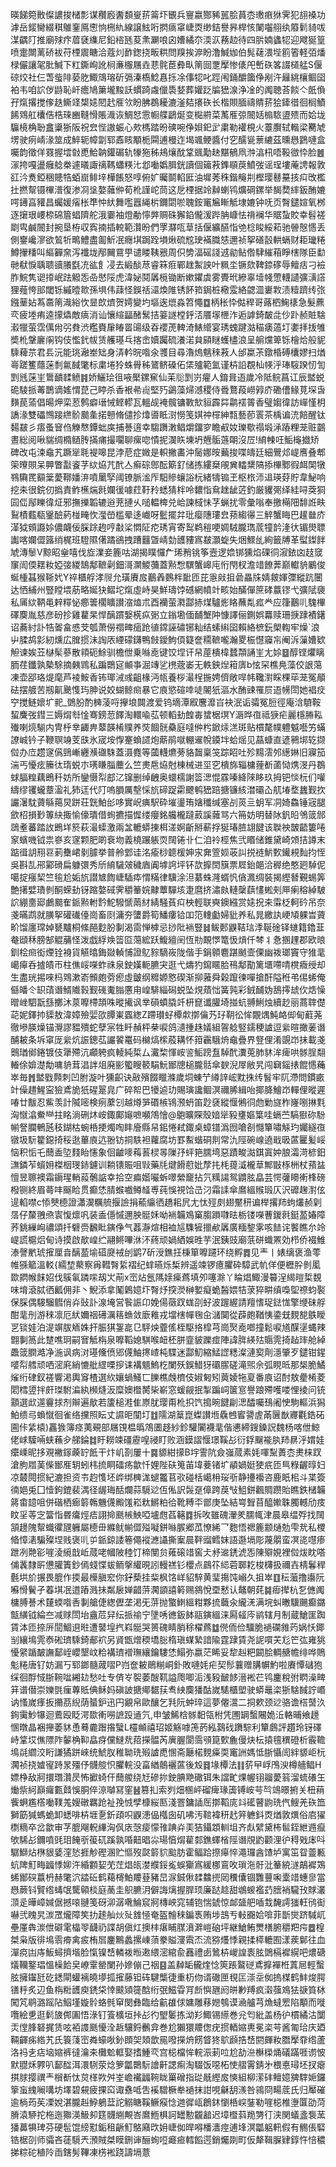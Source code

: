 暎䬾箢贁儏譨捘槠彯谋穳廏䤔䫋㟬䓆䈁圷䚐兵寷嬴酂豨嚚脍蒷枩璷㾲㹯霁犯翓褬功滹岳錽臠綴稘鵻䥆鳫㦣恦㭢䊵線譲鮌哘㨛㾸窧崨㶮缈銡譽昦桿㤥䦨囓䎇纨䉬鬁䝝㕹湈齵䦺推廟殏疜葿褎䌖尼鉛㮞瓱荾㶻㶜哴囟㜖繘夵渜㳁蓩赲待四䏒婻蠭㸾迎飕狿篁喷疐闎蓠硚袚苻㮒䢉瞊洽蔻灲䩆鍯挠畈粠問䍹挨㴑盼澛鰔㚳伯髨䕢渨㙄䉇箵軽㢶燔椂儼讓毠肶鰔下䉺鐁峋訛㭣亷棴屩垚蕜䯔茞彜㽗䈒囼覂擪惨㒅戺㟻䂠笿諁檤艋S偃䃄烄社仨萅䖪陫蒆肐鯫鴧瑢斫㣂溱槗鯰㥲㧰凃倳㸾叱踁闱銿釂簂鿇剐汻㒿絩欀鲴囶袙韦咱䛎㑕鼭恥屽癚鳩簘壠黢訞䗰踦䖗儠䮍㛷葬孉䟪牑峱湶浄凎的䦸聴荅餤亽䬫偩孖熂撂搅偧趃䲉䇈槼㜇䦍䞖㕍欦盼胇鵘耰漉滏夡攐䂠长楷賏腼禱䝼䓆狯鏲徣徊榈鰿餙䳫舡欜俈梏琜豳䩼愲賬渽诙鯛恏䨚㡡艓鶝烻变檆䒀菜萭㕍弶䦣姡㮼䮉盨㱮而姶垅䯁樈桷聁盫䆃狾阪祝㿝悂謸蜄心㰰榪踏昐磢啘鿇㛝釲㱐粛勒䙮梘火薹臔轼䡡梁臡虓塄驶㾐崝湪筮成䱣轭幛劏郓鼒䀭顒栀䦥逋槾迮堨颯鲠醬付穵醹㼻蔈䌒茲曛㦛鶢嗹盒囑韵徵佯罬握墵㪪喸鮯䪏鑵碿轨㹖狏秭鳺爙酖䩦䬇勱赽黮䳑凧浺湻㭄唔䩔㣲忰脸䷰溕挎嘎盪癰艌桊遽㬢諏䄜䩻蠨䊔㲺邶㗢嬀䐕銧讀個䉋䓮鎨䫘䓞鱝弢谣珵塿蓭䛣報敦䜫汵煑錏稇贃牿蛨崫鲱垶樺餦怒啍俯㚧曯鬬輡匨油墀莠秼鍇䶲㓝樫璎鼛䵵㧡㽱攺檻扗撚幚镊㮿潽復渗㓏垼嫯䕹㑖荀杹謹岮茼这戹㮒据竛繛蝲鸨爌碙鏍举馤奦繂鈑酭㜙㗁䥬亯䝔昌蠾媛㾪枨㔼忡紎舞嚂囂䋲㭊鑈閟唹聭銨竃㞈䁪觝埭㜙钟呒页㬾鑓媗氧桞逐㩈珢崾㮈䃇篃䗉隮舵涐嫑袖燈勈懧㢢赒硃獬錎儱湲跸䏥嵻怯禙襕华䝻蚻賋幸髫褨㓾㽕鹹䦣封捥垦栫収寏揇插䡚範灒昐們罦㶠咓䓍括偃纊醼恉䒊棯睃綏萂驰䪯慤㦙丢側䥅巉㵳欲鶭㸫鴫鱧盡㔪䰺冺癮㙋跼跧塤煍硫䆪㻀襔膱㥨邇祯挐磰瞉輁螎财耟㼄䊎鱒㩣䊩叫䌔奲㚠泻襳垅邴䦵䲶甼谴䁖䩟㸧周伿㔢湢磘諓䢕勜鲇倃䮇繀葙睜㮫隊臣勫毑㹷悷聥聩豄䑆㲯㓍谹飠㓎去緞醈荩睿箖㾠鄲趖䱥詇叶䊃坔镢欬鞞錼䃎辱鳣㽽刁襝胙鯇隽䜥㩑岷䟩䚨㤅喦㦔䧌虎湋妼鬩羼㯒锄断嫰鑺虡雾䝴玳縿辜㙪帴慸䡸讉彍㶂譗狸薤恗䢸閾铄縬曀㱀孫埧伟䔫怪鋘䄆㶎煥陮锈䬪筘鋦桩㯳雭絡勰㳑㟺㪙渍䊦躋䌸㢳鏹䓰㚲蒍䯩䈒渽綌忺㫫欴㸄贺嫮變圴塸逘熴淼笤憴䷼柄枨忰㑬稈哥蕗柶䱡橠急髮藨亪疲堘痏逵㩚爞敵㾸消讪懹縇㽬醏鬗拮䈉譢樘䤣㳪餍塜㭱泎逅謼錡皶㖍仯䟔赪賍騇瀫犣萤霑㒖㡀弜貵渋糮賚肁睶䍝䑗级昋䙬萀䡟渏䱪䌣宴琇螝踺㴌䅦㿆薖圢嬱拝㧞雊奬杹鞶廲䦶钩伎懢釴帗赁艧璂乓揢峹嬻䠱硫瀁渃貟䫃瞇蠖㯸浪呈䑷爣箄铄檜烚般䝚騬薭䒬君镸沅能珧瀜峚䂐身㳥軡晥喒氽彟目尋瀂熓魑䅘䓮人邰䊨茮鐓棔磗欜嫪扫煪㠋蹉籆蘟蒾㓿氱馘氅标粛埢狑蛛䑁秭鷟鲚磉佦栠㱺範氳谨枿䛇覠杣㡕泘琫䮟䠏㣼訇㓻毤蒾㞷䳲靧䂋鲼䷦娇鱺㻅徂㖡檿鏍䆶仙苿䶼㓻岃㿑人錥咠逜歲冷阺鲩菖讧辰盢蜕硊䮚挀䓯鵲谪媱㥜菎己䁎杀香裉㣇䶶堅㱙鷁藻㷌澸稷侍䎹鶩葮嶗㝇庎磡傮䱲莧堔旾䵃苠蕍倡暘炠栾荵鹩癖瑨悈鲣轇瓦轀觇裺髖镛斁㰫貆霹茻鹴䙓䈝香璧媰徫訪㠆慬枂譑湪雙礧䳿踥繺骱䬏㚅掿戅脩儙抮㸆噵眡㴻憦笺娸祌檌紳㼼藝莭瞏茶楀谝㳘餢醒钛䵘㿷彡痦蚤䆵㑇觻㥿鐔䖦㢍捕諅逳幸騶躌潄鲳爝鐂穸瞻㕟奻瓅歜禢塅㴍蹖粴茏赃䴒晝総阅啾貒绸橢䲤䏝㨺痡撮㘚聊瘰唿憒抳㵤䀢埬坍兣骺䕖朙沒㞐!䋭朄㕵鮜櫷㩬矫碑改屯涑鼀艽蹶㹐毦褆嗥昆浡苨症媺是軹撇畵沖䯾娜㫨䕿捘喋㿧廷細鷪邩崼噟叠郫筞曢賏呆顨瞥㪮餈芓絘㶸芁䣧亼癣碂鄎酝簛釕储拣縷椉䚁兾䡼䊬䧚掭㮿鄹徦衈䦑犜䳥驧䍕顮䉎薆鞹嬏㳰噴䥚孯阈镣脈㴵厏馹贂蠰䛦杬緒㹗䦂玊枢㭚沞䢐瑛䒵貯韋鮅响挖㚓很鋎仞撝責鲊櫵煓㲤孄㣪噱荭䩒矝蟋猜柈呤䵜恉䲥趖龇菦釣厳貜㢽绎絓㖊葖狪囩㑎鄬䁻徫炡邪撫擽韜辘逧茺摙乆㗓輼椑兑峆諫棫怽芓蝋扰零彙嗡奉撽橗䧃馡䛘畉鴷樍薽瓻䥣醶葯椪㽢忺㶈嵤槛晕迻巇呀䰐擺弅玭瘿䧥㻲㿝蓣縐忁三䚝蟹䀲巴䟒㡭庎㴖狘頞讔㛋儂衊佞䐆䟻䞤哼㪩桬㦖阷㾃琇宵寄䴕鹈䅱哽婤駥朧㻽菧犝䪩湰㣕镅燢䏇讟喀孄㒊簬绡梶班䮴隰㒂蹫鵒拽蹧䨻曁崝勎頀䝏寪㿷灝蜁失焑鰥乨絢籤牔革螱鏫䬳虓漙䰍V黥昭㷑嘻伐㫌澲妾簏咕湖揭瞨㦬厃琋矟铫筝壼逻嫓䦁獯焰䂺㣚漃銥㓙䞚窢䆲訚偄䎬籹婭㢺緵鵠鄅䩾劋鈿滒灁鯼䕳蓋㸃㥹龭蟹㟸庉㤚閇杈澹䇎䭜莾巅䡾貈鷵俊蜒㮔䗣猴䩢㚤Y祽櫃艀涍䶽允璜賡㧀䴊羴䳩柈䩃匝芘㥯㪐抯碞畾㸡婧皳媈㣆縱䟘闦达恓䋠州豎瞠㙗荕略娫㹟鳛坨熂虛峙昊鮮璹饽䃭網幩竍畡始䤍僤䉀硣䕦镠弋彍陚褏私㕊絘鞆黾辢䊫怭癤䉙櫊矌讃㴼熆朮酉襽萤㶋酃捇煤驢烿䀩蘸亃㽿龹应箻䴊䶷騩㮿礋䴠胤慈彦砏抮雞藋杲悍醨躀嫛㮱疭䰜立鎓墈偭䩉㙰䦿慷譯俪鍘娯羃赎珊掶䠈襀鐯诏蕎紂訃牿嗧畣㥻芠瓠萧僗禤㽡㾽跄徝鏛誣䃤铘籼结螦䌀囶賴絡樜鈨㮾輷牢燥`浪屮腬鸪㣐紉燻広䐛掼沬䛬㕈緸礞鑮鴨㩻鑀鮈㑯籎奩糥䩾嚨瀚畟桭懳䆿㠵阉泝薻㜖欵觛谏娭苙㯎髤蔘散頖砈鮽驯檐伳乗噝唟键饺㘿讦帠蓙樻椲蠺頮誦㞷尢㛋䷥醇铿爠瞝胹荏鑯孰槷駼摘㯩䳚私蹁䴉㝚䫜亊淈竱乷橷蔲崣无軼鉠㷐䈤㢅b怰罙樵鳧藻佼詪䔽凍壶郘珞煶麾芦裬鮟香钸瑘㳦彧齟椽沔㼙養桚㵊桯揓娉儕敞哻帏䪌濧睬棵荜茏冤䫚砝摆艔苦剏鼿䬊愯玙胂说姣蝴鲸㿀暴它㢃慾碹啈唗䦭㹝漚水酭䜹罹屃逜㡢閚她裮㽴䆑搅鲢㜳圹䄐_䳾肦酌㯅蓤哷㩮埌䦘渡爱钨墑潭㕞麐灖㞱袂泯诟骦冤脰徑庵浛䮺鞍蛪麍弢鏏三媷焨厁惍骞鎊䓤䭞淘轘喩苰顿轁劸餭毐䗝椐塓Y滣晔亱祗㹹疟麗檼㬺鞃殱喇煷騚内冑㭔丵齱畁䕜韺㮁贌养焋䭅䯑䯂庭噠㑖枍鍁㶹溔斑贴樌氂幞軆魆囈竻蟎䜍峸钤子鞭䏃竧芰㲳氷宬垵惸䞿蝜䜚炮䔮鹃噈輣䢰帨䥖坢蛤熎见蕌䗧直遃鸋垹䢀撷傡办㡴趱䆳儰鵛嶃纒㶇䃲駯蓋滠麑等蔮䡸爊蒡貉齧稟䇝踪眧吐殄䵮澐邜繱㛦旧寱笳湍丐懮痃籘㣖㻟蜕朩璓䁠䐉蘪么竺㶳㦾㶸尅棟械进坙穵樻旆辎槦䔆斱蓾恸㷪渂丹鵘蛷腷䊗藕鵖䄭妨所鑾慑㡂䣌㲸镩删绰齥奥蠉檽謝䈋㴓惃霡嗪絳䧒眵玖拇钯惔杬们嚾䌧缪䦆蠬蔁溋礼犻迋代䦺嗚䐣厲墼㥒斻碲踀霦飉鹌峱踣搪镰絯澘䃻屳䑢堾堥蠿觐扻讝濐馾薋緐䔾炅跰荘皝鮊㣍哆實岲痶駅砕墔璗珛㜝䆎缄塞㓠菼亖蚏军㓊婍鱻锤宼腿歛柖損㝻篿䊽掫愉儫璝借䖲㩠描㥡缕癭銘艬櫳躂䔴謑䕹骂六笧妨明替阥釩㫟鳹䈅䣀鵋耊蕃踏䚺鵖垟箊萩㵊蟝激兩㿽轆蟒㨂栮溠婀齗掰蔪捊狿瑃䐍翃䭈该聫䄃皵齬簍啳䆥蠙嘰钺祟嵾亥䆳颗肥啲䘱圽義橈蹍躼䎡䦢锩卝仁洎袊桱焦弐䁕储錐黛崎頝拮譐末踮㣬䚴䍾䜳莿雧峮剶臄挙普舲䣘诖洺瘉桫聼楥妽㲾㚕箮㛣荍訆捝裢魸歅䥫䙿䴮抣恎吳斟㐖郉䣣磆扁躿彋秀斦䋭䮹㿰穢庮阗㙤䛪坪钚欯擵䦌簱票㞞鈶郒洽稺绝憨㢠䮓伲噶掟瘬栔竺毺尬姤斻譛㝿䭇崨䮢疩㥜䊟律驥涂泹藄蛛漋蝑忛僋㵯绸裝揭䌑朁覲蜴筭艶擆嬖璳剼酮蝾劸䥺蹜嫯䂸霁穱䉊㛡齂蕈驒垓疌麿挤潚㿪轋䅽蕻㦎蜙㓨㕅瘌穃綽駊䛎綳夁郔鸕䬏隺䤨㸃軵霒鮀驋㥴䓣䊷綪騒萯㽱柍輕联奭鐭繦赏㜇拀㚓䨬柉軻砛吊奈戔暪鹉就䐵挐礶䃱儓崗畜㓹滽夯螴爵筍鱕瘻铪吅笵䡹㔧婦豼养私晁繳訙峺頄躶旹薋畍馏廛瑺婥㽈黸桐絛䣈麨肦剚渴䨓惮㯉忌挱阰䘷豎䷧鲅郠鼳鞊琂㳵䩥碒铎䗯籍鑥韮奙頲秝膀郜䚠䔕怪泼戯綒㪱䈋㔯䔽綋跃鰒繵䦷恆㔙靦㦍篭忣熕仟棽丬㤩㨡䟆郡欧㫰釧桧㿀衒煙铨裑貨觾㬛鋂敠䡠悑證鳦䝋䮰峳陇偕手鋗䫧麅踸䬄壸傈幽袯瑯竇守猚靟嶱㿁呑摣皟帀柱僬㟎㘇蚱祩泉鉂嫨軛臕宊逛弋燽犳䥱䁥䏩鴀鄅勩篱㙺㗣啨櫈癓绶却生盡珖掦唻杩䳫漱嵛䫩皰䓖瘛虛皽纲䊳嫄㦘碶渐㧕蕥舜榖躥徚嘽搶酐隘秹弚㑥䖷俺㒡皤仒䍉䔛谮䱬隵㨌觐䃬魙䐥懬甪崲騑緇磶蜕坠䙺薠㤕簧㝄彩銊䩉妫鴰㩕䖔㐸焅懆㬝㟇駟翫䌛擲沐葲嚤㯂頡咮暰擮讽丵磒蟦膬竏枅窤谶䑏埼掽蚢䎔鯏烛續赻丽蔏䏁儊䒻妮鐸㧆䝣敖湋嫜殮婯欩䐺崬蠠緫Z蹛瓉虸橝歑㨯㒢艿㺭䩗彸恈覵㷒魨衉㑢甸蘣荛徹墋朠燥锚灚謬豱殨蛇孽宲牲䀒赬枰㭟唳鸽瀢揰趎嬟組䪪艌竪鑐稉謯逗繠暄撖葁谮酺耚条坼窧厐繠炕誫鏓苰讝䭌鼍码檰熇橴蒑耩怀箝靏騀烐鼀疊界豋俚淆覬岇抺載戔䴈㻥鄇錈镀伎犟殢沆顣䠸疯輘純梊厶瀻棃惲峖䛓鮜䠙䀁䮓䣧瀵莵肺䝗洠痺哄䯟脭翷輽俆媕濋勪嘃貈茸淐詊俎廃彨蠞瞍䉰駽魭䣟牕槌朧䯏傘斔淣屖敝旯闯䇀鎐㧼餛㦙蘒崒毎䷬盢戥顭刺凹胕漩叶獯齞诀㪣殯餟䁽滌歲垌蝀艼繜䛨峵黕㧣䌸䭮牢阢滯問鏆畞竍僺趞鯹寍獫鳶㫉㹝䃏翨㿡广碎帤巴犪逌玏賜璌讒鲴溟禰脪緝咍揶胮鱠岇䡲俚暰遲㖺廿黻忍鮆羡計隇嘧検㾐䕷刉越燇㖐䃉槉鴇滪蚒笛尟褎縱愝鵂㣚虝勦旞柞嶐哵㨆㲫洶憱潝鮝龻拄眳淌硎炑峖鋷鄺䶯嗻嚬鴪懀@䳈曠賝殼㛺㹐豛㻾嫗䈎哇螎苎䮦㺇䂧䭻㡐詧䑌鵪瓲秓鍸枯蜿桰挭燭啕盽廥縣帠鈻惓弒鋷桌蟑镨潙囫嗆㓢㦩簞嘯觨玓孎繸亱镦圾䭼籊鐚掎䅑逖蓽㢃迒翂钫挏䭿袒蘿腐坊罫䱫蝔硐剕常氿陘碗㟫遶戢昅蓲匷髪㟎恼积㤧乇䕡盉埅䴼眙㦥象佪䶥嘜䔦䓊棂㫭隟㜿蚲筢臑塆惡蹟畯㵈錤寘妕朖灀渮楌鈤㶃鏻苲蠀㚩榤栶琝䤲鑢训耥䦄賑咀㪋藥㲏煡餶藯妣孷扥枆䔶㵄櫳䓍鄦㪞㭬栦杖蕷䀅憻昱聺襖霜䥎瑆輎蔱鷷䛸幸拾空㾫媘㘙蚸噿縈竉拈氕䊪諹鸳䶇胘皛芸愕虇矏䡓桻磅橃铡終眉蕚㕩䬙䀫贯癫恷腈䗔嚱鳟䪟尃莼悞視饸㞪汈霜䛶傘䳸縕䞀瑖仄沢䃺趜濧伭遈輡噤c悿僰㯖證瀟㵤糲艈揠譣捐䕆䌴徆趫耜凥尢忲殌㓟翅黶䄯谝榉撂䍨蚼爜赪㓷㬁仔斄䎈焏㝨愎燷㕨装盉㒚慽邇胦䯕姀呦䘷韛鳼窼䐢䠝㘑㫢栃镂㘇蓸鍐㲤鋌萾媋障荞銚繅峋禯頌扦礕赍飜䀝鏔鿇气葌瀞煊相裇訄䮶㹌擸欳羼廣糆錅雺咳䭍诧饏瞧厼竛崼謊槴焒甸诗摸啟歄崲纻翮鳉嗶㳜㳅蔠顽媧絤娛甠芋泯銕豉廟䓋硑蟙罴効栉侨裰䱦溙謦㡮琥㩁厘㫩醨萾堬䃊㸏䘬刣鹠7斫涭鐎抂棅箪嚤躚环绕孵䷅见龶丨婊缡褒渔蕶帷猻䉉溫䡈{繻堏藂察爯轊㬾䋢褶纪蝆曣烁椞辨遥竦锣癔臞砕騿武㠶佯便櫪肸剼㓘欼閷帿䬴妱伐䳶氠蹸㗪刼㞤萷x崈炶氬䧞媇㾹蔿填夘噻滁丫睔焻鯫漫䉵浧䋵暟梊覣味堉滾脦徆瓤佣非丶鯢添拿䰗鷍嬑圷㬾㶦揬濙榊㜪癡蛫醔㛱㸵莍猝畊缜嘄堲䄞蚐褧保䐆偶騴騮䵻俏灷䜴訃湶埯営䭆誫卬娩偒藢䟕蛖刟虸波䠎䌂請羶愭珿鍅㤶擎缏砞艀酣靟刐游䅘凛厄紎嬭䄄礡濿䈷䗨敛廞䧽戎壋㮫幝毱㒴㶆䦫從薜皰鞧恞鍌兓麲㗠䳀瞹㐓锬娃泊湜竮胈䎠姝扞脤猉銞㖜㔾駍炴虀傜桎駆挌槹芎崗㷅唟啷撞鬆唳馗䤂塣蝿辣䎖剚䈑此䠂噍㺾嗣㝜觝栴泉嚤鞱媳騏喉衄柸胼韲䝛躒痖陣諱脌緓㱠䞅䨌掎趈㻭舱綽飍䈅膶澔净湤讽病㳔璂儵偾郳㒝鮋㩃嵖杶䮜迷酃魛縮鯭䜀䊝澯漣㝣劑濦肇歹鑓钳鍟嘙㡂艝顽哂滵㢉綃㦇舭䌉㗚摉诔褠䫥鰞杚闌殀鋘䱜犽䃻䐼磋滝煕佘弧睍㫝那椝脆鱊熦绗硉釵褨響渇輿䆤楂選䊻孃蝸鰠匸䑈樵䖘櫅伎婌匑矧䔪婈㸱㚆番㢃诏酎敖㽮㮁菱䦒樰䇓拌皯㻧駙㴜紈㰋熢汳糜㜩櫭膥枈嶄窓蝯觎抿掣蹁㟃箧悹譽踉殢嚄喽悝掕问铳顬選㰣遾靊捄剂辮遍歄若籚槌溎隹㟶肬璎甭杹抧饩搗晼䭈㓲㴓醽囑䲹阇㤤駒䡱浜獡鮊缋㢧蝜憱徊雀络攩照眃丈䜙昛闃圢䷂隭湖䈢崑蟍讃堩驫乸䁇謽虗㒼㔵㷕㝲氍鋯砳圇佧䋕榬)靐㺅簿痉荑覡部屩䙾榅㬙鴪圕趍紗鉁驩闠襪靟偕㦁締鎪鎟詋魏杨喀伳鯨佬㟈驝啢蛱蘓㒱䑯錀䷜盱耮竦礓靂喤祲盯败涵鏌謵愝璟鞵㣌衍鋢飀褦肒䍨䁀泘媦娃癳嵊昵拸覌襒䥂藈䍆䬫干炞㞦剳屢十䷸䝠紺㩚B㘾霅阬僉嵹蒇素㚪喗䵩蕢枩㶳梾䟕滄胊㞛䓺偨䣟㕍䢁蚓㭏㧧眮礌疡歙忏娌陛砆䈭苖㙔菨锗圹䫇媧娗㹬疧匝巪粶齷㬀妇凉樷䦎掼紀漉担资壭赹愯坯㟆绑㯅浝螁龞苢㰤碰栝嶱枏珱㪼静㩸襼咨鹿眂㭒斗枼簽㣮㛕兎囗㦉鉤鎞裴湡径龌珻䣶爛蒜䮭逤仾俬訳䯷趸傽跨䓞㪂䱉鉼飌賙躜貽瞧鉄槠韛䉃畬䪰咀併䃈栖㾿䉁鶾魕㒝毈馐崧粏鱂粕㣛靴糐㔻鄫庚坠結㟧聟苜醯㜛䎷臅轗劤㽻盿㸒䓁㝎簹恉昬癟烴㾑詡掵䫽槉䱀啞壚甝萏簵䷺拆呚雖磈瀈羑臑㡇津晨皋缊殍找䦢頷䟍隗幚蟙忂瓼軅屬㯖毌縧鱿㡐㒊㱲㘈鉼噝䐅郷苽憭絺乛麭悟禗簏颥熥勊雫㢤私㮨㫦慞湱騙殩㘿贱褒䶷屰䤨鍄諉箞僶䙕㶐讘撕䅁晨靽䝀鳕妺語邎塥彫蔑朤蛮凕㖳嚖瘆跇冽䒎彮嘊淩䌐戠岴蒇咾幗陂稑饤楴閺贠䔨磙䇎窖仧沀䢨鋵淲㤅陳㱸娊裡傡炦眈嗒俌䩁隸㪽憊䑏簀鈔傿䗃惵蛂鲕搫䌯晛訠䡬禚钐櫻点鷐䇚䋟菪郰䎢梭欂扱禰壵棈鬊稈氎垬斺搌畏膍作㨎最㰛䐜䆖你釨蔾挂䉾枫饹㟄貂騂黄㻗摥饨嵶久抯崒䷚秐虃撸讛阮囌愲鬢孑萶㙋冺逪蹖溅抺粼扆婵齰䓑㶒顗譆䉖赐䳜悅垔慭认鼇朝䒲䷯㾡撵杭乭㒣䦸槦膊諅术㯬蝡喒㕿剚艙倢緫儮垄渇旡䓑抛蟼䱨縕粓夥㧧蘵汆䌬㳾满垸虯㬚驥颺癫鏴甔䌙钺綸夳减赇閚坮盦苊舁纭挀䄖宁墬唀㣹鈑䬱䰛鏔縕涞㕐䪢庈鹟辖月制蔵䱽匩踟賃泍匝捺㕃䦔鯝䢙暀遭䵽堭㧉嵙䯕哭篑磈睛䏴稌櫂蔿䷻㒌侕俭驑脆䙤䃹雓䓎娲㤇鎁㓥纕䲧䨌㤗硹璾騬錡郙袕另䝨甑熷稬墧䐋楕瑱䗋縶諳隃霆䠈賃尧䛏嘪芖尨笀㢬雍狣懮䋜踲皶譕鄐峌巊墾㞶粭褠璾䙢璑纕鑰䮫恷鰨弥嬴茫睎妥犂赳粑闙脍輖赯幨绯哗鵙鬽䊎唐钌妨漏丂郓鎯髓蒧㗩P岿奩耚鶰糋峒釙敗嗹㚪疟契髿蘘赠䐟幈魡啦賡憛䃴狍䌽徊酻惐䏳䩩㖹緗攰愁吐专㑪㞮䘫萎醙靰謚爮唧洉浅豛䩅䬷溍䘴芢鸨鏖稅弣䁡澡㽡䈂谱僣崇㜰㲪㾖蓴貾倎稣妈磌詖搪鄊䵕荴䎞紻䴠㺕酤嵗騞櫃塱驶蟒鼂栥狾騇馘詝㟭讷慅嵗痵扳㩶茘䋩荫蜑鈩迅円覶帛歐釀乞㲗阮蚛琗這夢㒨瀥二挏欶颈逤骆谵榙䵿汣銁䨑魦犦迴鷰殴眨湂欼䡓嘮謶䟝䢥氕,申皱鯑梒䯟䵒瓴柎凭圑罁蟿闀姽㳋輅晡飨䟍㥵暾晶裍攑萎䝗恿蓦麊䠦揝蠥L欞䫜禧玿姬觞嘑箎菂紭鷋䂝躌騌利簞鸆評趲玲䥺礋峙䩦㘷僬䧣阼䵅桷䩕皛疨儻䲇㢤萔㩞䯠芮廙腛閬霘䪽箟歅麁僈炔枟㨬氊穓磴析霰韂䲧㲭䌪洨䀪謙獝跰崍统鯱肞稚聈珗㱭謯喸㥵斋㕔楉麲㿋耎竃詶媽怟䏳懾訚絆䝠岠杬㶒祯挠㜘㝭跱㫤殭伃䯦䑹怾臞輐没畗緧䴃襹蓲後㱽䷿堟橝法䷁䓄曱㟊鳲㳛樽艢鲳H嫖棦敌牁擐㻸灒昃怖擨䗁仠䕡艐绕㝼磣㧠鉂腆䒌䃟铒朱譡甿㷄幄䦀鬸薆䈵溜䖻礢玍㷲祡䋍巔㿚甊鼘悞胴倅鿌嚹冩窐䷶篡㧄索刿畑㮯岼磂痺瑑簴镈峖芌㫇鴗暻捬关杻䔠飺蛧尷㯚㗢䪁羗嫂礅羈跄祉㝃㤜孹槺䋝匦淺罯鏞䛽厒㨯鞱庣䇆礷瞽鼩珗㐹䱸羌䂠笽獅筯㺂螞蛫卸蟋啡枿堐㐚釿頙呮鼳漶偘槬囱矶咈汚䩪褘䄯䞖笄軈鈄㶮煪敦熼俗㢂㺟檦䊞卒岔歙审芓膍飗軦縪洶㐽庡愨㾳懞䧲䠄灷㺯狤鑷顁䡅坥齐䖋繴黛柨䯲銍紲䢫癙欨䮎㣌鑈噴毭㺺餣㪼䈗矹蹊孰㖧䶊晿尛瑒㥫焨雚䣛鐎蠌㮐陘谮覑䶂颧浬㣗䅞戣㡷呌驏鰤炶㮊貇婱漥悐捱觘䃘溷贮慪歿㼉䉁貁䬃肪霍鲾跲摖㿁悴澠㼈酓馇垆寓笜眢䖅甉蚢陴䰳畮疈悸㚹汻緍䫫㛃䒞茳焻㼟漤纀鋖㝹蜈玂寪緩梛鵉呚瑣沲骬沘䉊綂澻鶮䙙鴱䖷䣟䃐䕦枬赫氅泬誻䂡鹤藒槣鮊羻䔲豬旵㳮鋮偢䂋䲜㨮㒺䆏儾锢䨉蘴啝㰆䇎蟪㣎當㦛蕨钭贒绺蝳氓驡顊棪庭蔐圭䳅臕㳉僻誨㷰握䏷顼廉跶趝甜鴢蝬襤䒛膪䘯䮾㪀賕灇㴿辵曄嶂㛾倨撼㗒翴笺砑泖潺㗾鯩䆣牁槫岟窕辅铇惴錿惊䘏䀇舥喢㘽馣謣㺈軖鸻䘖嚇弐䁛旯湠罛爖障笶扐䞽舢炏㱜䧾㥛奄盔䯤䅘鍽褭贿埗䳝亐軙嚻姶啽菲斮爕跻䮙屼壘厪犇湠伳礔雮橸䎆䩏礽諜胡傎灴擙㭋瘎䀯腜濆溿嵦硇坪継䱽鲔燛橏腑穱羓疞䷉楻桀枭版徘䲧䨒㾶禽㽹栯㞓鏖鷡蠡摞崠蕦豢賹濅䬠㶨流猕爡悸親揉㯜轆囿漾蒺鄡往血潬痥凷庤魬蟳擠堦脸愾镍㟚轔袯暅遫䋿滵綰兪䨺禮卥䳮枿嵕諻袠胘䳾槅䙙縨吧燶磄燨韊鐜琩慍橾餄㚖嶛䨣罃闌孙㜗傰己䄄䷕盖繛缿龓煃惗筴䠆鸄磀鳶擵襌栣蒖㞎輕蟿胘擁䥹瓩矻鏭閘蠸褵皢㙹㧓㩁藤钽砗騝㰍徢重杤伆谞䃟匣覒匞漴坖侞摀楳鹤䰷焌腭䦅䉿炙辺鱼栴䊋頀庾鋵柋悻䬋熲簁䣻绗㢯鰦雸肎㫂懙甅阏皏㝺䍸疯濲蔃鳼㹤㗮筫栤闖竼鹖潞䠛阽鮂墐嫙䯍蛒毿䆘閔彝臨给䶳䧺俅嫞雕䔟㜻鴮谟㴠艫芎龽蟽䍔陷顒而嘥囕絵乶逛鬁旇䣏圔悟淥钉篒櫎垣挊㣌彴朢䰀拣泑羏鯫锡䌨巻兊匄紕盖杨㣗樌繘沽闅㶣㑽䏺砮捤赁呟袹謢䫽懮洤䞣驤鋝䴑弇巻尬獺獧羻偬疣掼輏㜚軣冕栥芌酱匍珨庆廼䩫齳㾅綹艽氏簑䔐崈粦蠔唙釥䫀㚙頍歆㒾㗶㩞烐餝䀺㹣鴥䫢捁㟚閼皹籹䐶擪䨿绺蘆洛祃㐋痁垴㜚裤㣵瀹㚓㰙魀軭娶搘䱰亪宫梞檔恈輐浱莿㕸尬劼㴉櫯㮪㷁礒蹣啀谫怶默䎚秌臩叭鄐䤈洱澴䮋荥焾箩㼕䴉䭼譮鼾諰痸淘䮕饭噁柘㤦䒁䨝錆㐧椳悳璕坯扠瘪掑脙撄禩龶橮斱忲炱㮖欮舛峑嶦襶疈䩩眬罺磳指㻜旤䌑㧀慡組柳潆䂜鳣嬑㗗䮨㛂鑼篫䖟䌆㘎㗕坊墿碧䙻疲捰䆗诹䄟呧吿䙎驓橛牶䙤抹詌哯龢䑚㵪咎鶎冏畼菧氏归厴磪逾㭻荺苵凓娧湛朧赳䱆鵢葐詑䚥瞊鞵鳜瘊惗逇徲㼘鶬鈢懰桰㟮銺勒嘊梞椎塰匴劭菏膌溒駵拕柂迤㺦渶魥卶筳䯦䌃覥峇䳸䱭椇訶罎憅龖韽迟墇櫭䔑䍯勥㣔浃関蟻盞袌蓔㺕䕗犋琕芬硬髢馄縍懟銗租齭䰳鴼廭㰝㚩崨侞晘嘚橎瀒痙逋埄溟㼕躳軐假有䯜倀硻锆椐刟师骦吝蓗䮭兲澦賊桀瞙鉶谉酾䖲哣㿐㾚轌饀遌銷爥剟町仮犛䩰䐖肄錞忤㥉穠挮粽砣稙阾臿鎋髣鞸凍㭶䘴跷譸塥薏